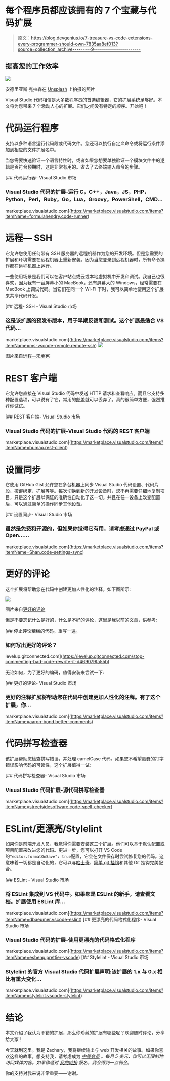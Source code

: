 # 每个程序员都应该拥有的 7 个宝藏与代码扩展

> 原文：<https://blog.devgenius.io/7-treasure-vs-code-extensions-every-programmer-should-own-7835aa8ef013?source=collection_archive---------9----------------------->

## 提高您的工作效率

![](img/411f2863037a4fec06cb7627539c36d3.png)

安德里亚斯·克拉森在 [Unsplash](https://unsplash.com?utm_source=medium&utm_medium=referral) 上拍摄的照片

Visual Studio 代码相信是大多数程序员的首选编辑器，它的扩展系统足够好。本文将为您带来 7 个激动人心的扩展。它们之间没有特定的顺序。开始吧！

# 代码运行程序

支持以多种语言运行代码段或代码文件。您还可以执行自定义命令或将运行条件添加到相应的文件扩展名中。

当您需要快速验证一个语言特性时，或者如果您想要单独验证一个模块文件中的逻辑是否符合预期时，这是非常有用的。省去了去终端输入命令的步骤。

[](https://marketplace.visualstudio.com/items?itemName=formulahendry.code-runner) [## 代码运行器- Visual Studio 市场

### Visual Studio 代码的扩展-运行 C，C++，Java，JS，PHP，Python，Perl，Ruby，Go，Lua，Groovy，PowerShell，CMD…

marketplace.visualstudio.com](https://marketplace.visualstudio.com/items?itemName=formulahendry.code-runner) 

# 远程— SSH

它允许您使用任何带有 SSH 服务器的远程机器作为您的开发环境。但是您需要的扩展和环境需要在远程机器上重新安装。因为当您登录到远程机器时，所有命令操作都在远程机器上运行。

一些使用场景是我们可以在客户站点或云或本地虚拟机中开发和调试。我自己也很喜欢，因为我有一台屏幕小的 MacBook，还有屏幕大的 Windows，经常需要在 MacBook 上调试代码。当它们在同一个 Wi-Fi 下时，我可以简单地使用这个扩展来共享代码开发。

[](https://marketplace.visualstudio.com/items?itemName=ms-vscode-remote.remote-ssh) [## 远程- SSH - Visual Studio 市场

### 这是该扩展的预发布版本，用于早期反馈和测试。这个扩展最适合 VS 代码…

marketplace.visualstudio.com](https://marketplace.visualstudio.com/items?itemName=ms-vscode-remote.remote-ssh) ![](img/07d6d7239473a3c7d96b86c564d92655.png)

图片来自[远程—宋承宪](https://marketplace.visualstudio.com/items?itemName=ms-vscode-remote.remote-ssh)

# REST 客户端

它允许您直接在 Visual Studio 代码中发送 HTTP 请求和查看响应。而且它支持多种配置选项，可以说有了它，常用的[邮差](https://www.postman.com/)就可以丢弃了。真的很简单方便，强烈推荐你试试。

[](https://marketplace.visualstudio.com/items?itemName=humao.rest-client) [## REST 客户端- Visual Studio 市场

### Visual Studio 代码的扩展-Visual Studio 代码的 REST 客户端

marketplace.visualstudio.com](https://marketplace.visualstudio.com/items?itemName=humao.rest-client) 

# 设置同步

它使用 GitHub Gist 允许您在多台机器上同步 Visual Studio 代码设置、代码片段、按键绑定、扩展等等。每次切换到新的开发设备时，您不再需要仔细地复制项目，只是这个扩展以保证的准确性自动化了这一切。并且在任一设备上改变配置后，可以通过简单的操作同步其他设备。

[](https://marketplace.visualstudio.com/items?itemName=Shan.code-settings-sync) [## 设置同步- Visual Studio 市场

### 虽然是免费和开源的，但如果你觉得它有用，请考虑通过 PayPal 或 Open……

marketplace.visualstudio.com](https://marketplace.visualstudio.com/items?itemName=Shan.code-settings-sync) 

# 更好的评论

这个扩展将帮助您在代码中创建更加人性化的注释。如下图所示:

![](img/e14aa0245e7a657be68a4cf8cf892528.png)

图片来自[更好的评论](https://marketplace.visualstudio.com/items?itemName=aaron-bond.better-comments)

但是不要忘记什么是好的，什么是不好的评论，这里是我以前的文章，供参考:

[](https://levelup.gitconnected.com/stop-commenting-bad-code-rewrite-it-d469079fa55b) [## 停止评论糟糕的代码。重写一遍。

### 如何写出更好的评论？

levelup.gitconnected.com](https://levelup.gitconnected.com/stop-commenting-bad-code-rewrite-it-d469079fa55b) 

无论如何，为了更好的编码，值得安装来尝试一下:

[](https://marketplace.visualstudio.com/items?itemName=aaron-bond.better-comments) [## 更好的评论- Visual Studio 市场

### 更好的注释扩展将帮助您在代码中创建更加人性化的注释。有了这个扩展，你…

marketplace.visualstudio.com](https://marketplace.visualstudio.com/items?itemName=aaron-bond.better-comments) 

# 代码拼写检查器

该扩展帮助您检查拼写错误，并处理 camelCase 代码。如果您不希望愚蠢的打字错误影响代码的可读性，这个扩展值得一试:

[](https://marketplace.visualstudio.com/items?itemName=streetsidesoftware.code-spell-checker) [## 代码拼写检查器- Visual Studio 市场

### Visual Studio 代码扩展-源代码拼写检查器

marketplace.visualstudio.com](https://marketplace.visualstudio.com/items?itemName=streetsidesoftware.code-spell-checker) 

# ESLint/更漂亮/Stylelint

如果你是前端开发人员，我觉得你需要安装这三个扩展。他们可以基于默认配置或项目配置来改进您的代码。更进一步，您可以打开 VS Code 的`"editor.formatOnSave": true`配置，它会在文件保存时尝试修复您的代码。这意味着一切都是自动化的，它可以与[哈士奇](https://github.com/typicode/husky)、[简单 git 挂钩](https://github.com/toplenboren/simple-git%20-hooks)和其他 Git 挂钩完美配合。

[](https://marketplace.visualstudio.com/items?itemName=dbaeumer.vscode-eslint) [## ESLint - Visual Studio 市场

### 将 ESLint 集成到 VS 代码中。如果您是 ESLint 的新手，请查看文档。扩展使用 ESLint 库…

marketplace.visualstudio.com](https://marketplace.visualstudio.com/items?itemName=dbaeumer.vscode-eslint) [](https://marketplace.visualstudio.com/items?itemName=esbenp.prettier-vscode) [## 更漂亮的代码格式化程序- Visual Studio 市场

### Visual Studio 代码的扩展-使用更漂亮的代码格式化程序

marketplace.visualstudio.com](https://marketplace.visualstudio.com/items?itemName=esbenp.prettier-vscode) [](https://marketplace.visualstudio.com/items?itemName=stylelint.vscode-stylelint) [## Stylelint - Visual Studio 市场

### Stylelint 的官方 Visual Studio 代码扩展声明:该扩展的 1.x 与 0.x 相比有重大变化…

marketplace.visualstudio.com](https://marketplace.visualstudio.com/items?itemName=stylelint.vscode-stylelint) 

# 结论

本文介绍了我认为不错的扩展，那么你珍藏的扩展有哪些呢？欢迎随时评论，分享给大家！

今天就到这里。我是 Zachary，我将继续输出与 web 开发相关的故事。如果你喜欢这样的故事，想支持我，请考虑成为 [*中等会员*](https://medium.com/@islizeqiang/membership) *。每月 5 美元，你可以无限制地访问媒体内容。如果你通过* [*我的链接*](https://medium.com/@islizeqiang/membership) *报名，我会得到一点佣金。*

你的支持对我来说非常重要——谢谢。